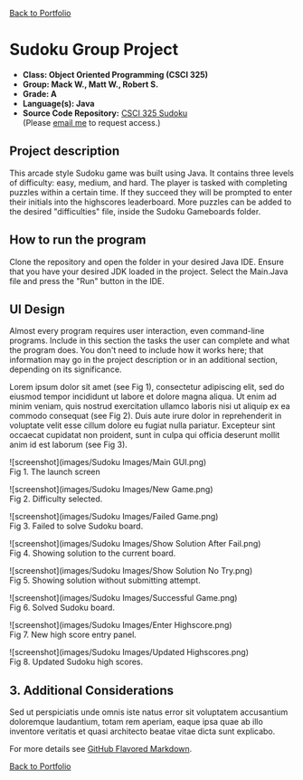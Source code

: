 [Back to Portfolio](./)

Sudoku Group Project
===============

-   **Class: Object Oriented Programming (CSCI 325)** 
-   **Group: Mack W., Matt W., Robert S.** 
-   **Grade: A** 
-   **Language(s): Java** 
-   **Source Code Repository:** [CSCI 325 Sudoku](https://github.com/rbsquires/CSCI-325-Sudoku)  
    (Please [email me](mailto:rbsquires@csustudent.net?subject=GitHub%20Access) to request access.)

## Project description

This arcade style Sudoku game was built using Java. It contains three levels of difficulty: easy, medium, and hard. The player is tasked with completing puzzles within a certain time. If they succeed they will be prompted to enter their initials into the highscores leaderboard. More puzzles can be added to the desired "difficulties" file, inside the Sudoku Gameboards folder.

## How to run the program

Clone the repository and open the folder in your desired Java IDE. Ensure that you have your desired JDK loaded in the project. Select the Main.Java file and press the "Run" button in the IDE.

## UI Design

Almost every program requires user interaction, even command-line programs. Include in this section the tasks the user can complete and what the program does. You don't need to include how it works here; that information may go in the project description or in an additional section, depending on its significance.

Lorem ipsum dolor sit amet (see Fig 1), consectetur adipiscing elit, sed do eiusmod tempor incididunt ut labore et dolore magna aliqua. Ut enim ad minim veniam, quis nostrud exercitation ullamco laboris nisi ut aliquip ex ea commodo consequat (see Fig 2). Duis aute irure dolor in reprehenderit in voluptate velit esse cillum dolore eu fugiat nulla pariatur. Excepteur sint occaecat cupidatat non proident, sunt in culpa qui officia deserunt mollit anim id est laborum (see Fig 3).

![screenshot](images/Sudoku Images/Main GUI.png)  
Fig 1. The launch screen

![screenshot](images/Sudoku Images/New Game.png)  
Fig 2. Difficulty selected.

![screenshot](images/Sudoku Images/Failed Game.png)  
Fig 3. Failed to solve Sudoku board.

![screenshot](images/Sudoku Images/Show Solution After Fail.png)  
Fig 4. Showing solution to the current board.

![screenshot](images/Sudoku Images/Show Solution No Try.png)  
Fig 5. Showing solution without submitting attempt.

![screenshot](images/Sudoku Images/Successful Game.png)  
Fig 6. Solved Sudoku board.

![screenshot](images/Sudoku Images/Enter Highscore.png)  
Fig 7. New high score entry panel.

![screenshot](images/Sudoku Images/Updated Highscores.png)  
Fig 8. Updated Sudoku high scores.

## 3. Additional Considerations

Sed ut perspiciatis unde omnis iste natus error sit voluptatem accusantium doloremque laudantium, totam rem aperiam, eaque ipsa quae ab illo inventore veritatis et quasi architecto beatae vitae dicta sunt explicabo. 

For more details see [GitHub Flavored Markdown](https://guides.github.com/features/mastering-markdown/).

[Back to Portfolio](./)
